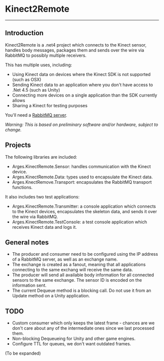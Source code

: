# Kinect2Remote
---------------

## Introduction

Kinect2Remote is a .net4 project which connects to the Kinect sensor, handles body messages, packages them and sends over the wire via RabbitMQ to possibly multiple receivers.

This has multiple uses, including:
* Using Kinect data on devices where the Kinect SDK is not supported (such as OSX)
* Sending Kinect data to an application where you don't have access to .Net 4.5 (such as Unity)
* Connecting more devices on a single application than the SDK currently allows
* Sharing a Kinect for testing purposes

You'll need a [RabbitMQ server](http://rabbitmq.com).

_Warning: This is based on preliminary software and/or hardware, subject to change._


## Projects 


The following libraries are included:

* Arges.KinectRemote.Sensor: handles communication with the Kinect device.
* Arges.KinectRemote.Data: types used to encapsulate the Kinect data.
* Arges.KnectRemove.Transport: encapsulates the RabbitMQ transport functions.

It also includes two test applications:

* Arges.KinectRemote.Transmitter: a console application which connects to the Kinect devices, encapsulates the skeleton data, and sends it over the wire via RabbitMQ.
* Arges.KinectRemote.TestConsole: a test console application which receives Kinect data and logs it.


## General notes

* The producer and consumer need to be configured using the IP address of a RabbitMQ server, as well as an exchange name.
* The exchange is created as a fanout, meaning that all applications connecting to the same exchang will receive the same data.
* The producer will send all available body information for all connected sensors to the same exchange. The sensor ID is encoded on the information sent.
* The current Dequeue method is a blocking call.  Do not use it from an Update method on a Unity application.

## TODO

* Custom consumer which only keeps the latest frame - chances are we don't care about any of the intermediate ones since we last processed them.
* Non-blocking Dequeueing for Unity and other game engines.
* Configure TTL for queues, we don't want outdated frames.

(To be expanded)